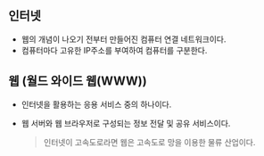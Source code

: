 ## 인터넷

- 웹의 개념이 나오기 전부터 만들어진 컴퓨터 연결 네트워크이다.
- 컴퓨터마다 고유한 IP주소를 부여하여 컴퓨터를 구분한다.


## 웹 (월드 와이드 웹(WWW))

- 인터넷을 활용하는 응용 서비스 중의 하나이다.
- 웹 서버와 웹 브라우저로 구성되는 정보 전달 및 공유 서비스이다.

    > 인터넷이 고속도로라면 웹은 고속도로 망을 이용한 물류 산업이다.
